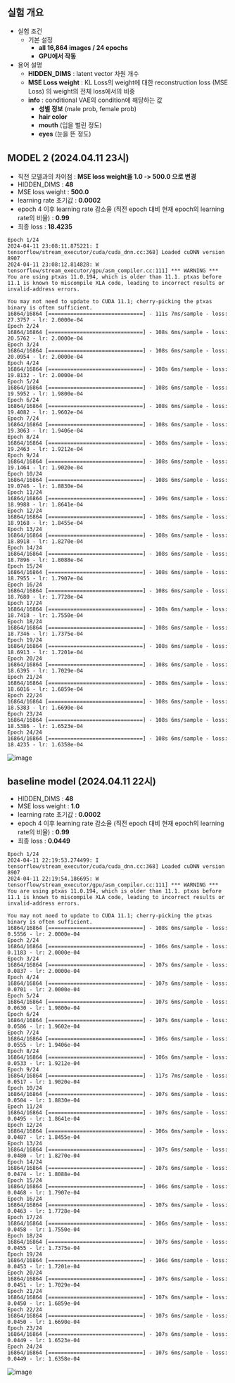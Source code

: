 ## 실험 개요
* 실험 조건
  * 기본 설정
    * **all 16,864 images / 24 epochs**
    * **GPU에서 작동**
* 용어 설명
  * **HIDDEN_DIMS** : latent vector 차원 개수
  * **MSE Loss weight** : KL Loss의 weight에 대한 reconstruction loss (MSE Loss) 의 weight의 전체 loss에서의 비중
  * **info** : conditional VAE의 condition에 해당하는 값
    * **성별 정보** (male prob, female prob)
    * **hair color**
    * **mouth** (입을 벌린 정도)
    * **eyes** (눈을 뜬 정도)

## MODEL 2 (2024.04.11 23시)
* 직전 모델과의 차이점 : **MSE loss weight을 1.0 -> 500.0 으로 변경**
* HIDDEN_DIMS : **48**
* MSE loss weight : **500.0**
* learning rate 초기값 : **0.0002**
* epoch 4 이후 learning rate 감소율 (직전 epoch 대비 현재 epoch의 learning rate의 비율) : **0.99**
* 최종 loss : **18.4235**

```
Epoch 1/24
2024-04-11 23:08:11.875221: I tensorflow/stream_executor/cuda/cuda_dnn.cc:368] Loaded cuDNN version 8907
2024-04-11 23:08:12.814828: W tensorflow/stream_executor/gpu/asm_compiler.cc:111] *** WARNING *** You are using ptxas 11.0.194, which is older than 11.1. ptxas before 11.1 is known to miscompile XLA code, leading to incorrect results or invalid-address errors.

You may not need to update to CUDA 11.1; cherry-picking the ptxas binary is often sufficient.
16864/16864 [==============================] - 111s 7ms/sample - loss: 27.3757 - lr: 2.0000e-04
Epoch 2/24
16864/16864 [==============================] - 108s 6ms/sample - loss: 20.5762 - lr: 2.0000e-04
Epoch 3/24
16864/16864 [==============================] - 108s 6ms/sample - loss: 20.0954 - lr: 2.0000e-04
Epoch 4/24
16864/16864 [==============================] - 108s 6ms/sample - loss: 19.8132 - lr: 2.0000e-04
Epoch 5/24
16864/16864 [==============================] - 108s 6ms/sample - loss: 19.5952 - lr: 1.9800e-04
Epoch 6/24
16864/16864 [==============================] - 108s 6ms/sample - loss: 19.4082 - lr: 1.9602e-04
Epoch 7/24
16864/16864 [==============================] - 108s 6ms/sample - loss: 19.3063 - lr: 1.9406e-04
Epoch 8/24
16864/16864 [==============================] - 108s 6ms/sample - loss: 19.2463 - lr: 1.9212e-04
Epoch 9/24
16864/16864 [==============================] - 108s 6ms/sample - loss: 19.1464 - lr: 1.9020e-04
Epoch 10/24
16864/16864 [==============================] - 108s 6ms/sample - loss: 19.0746 - lr: 1.8830e-04
Epoch 11/24
16864/16864 [==============================] - 109s 6ms/sample - loss: 18.9988 - lr: 1.8641e-04
Epoch 12/24
16864/16864 [==============================] - 108s 6ms/sample - loss: 18.9168 - lr: 1.8455e-04
Epoch 13/24
16864/16864 [==============================] - 108s 6ms/sample - loss: 18.8918 - lr: 1.8270e-04
Epoch 14/24
16864/16864 [==============================] - 108s 6ms/sample - loss: 18.7896 - lr: 1.8088e-04
Epoch 15/24
16864/16864 [==============================] - 108s 6ms/sample - loss: 18.7955 - lr: 1.7907e-04
Epoch 16/24
16864/16864 [==============================] - 108s 6ms/sample - loss: 18.7680 - lr: 1.7728e-04
Epoch 17/24
16864/16864 [==============================] - 108s 6ms/sample - loss: 18.7418 - lr: 1.7550e-04
Epoch 18/24
16864/16864 [==============================] - 108s 6ms/sample - loss: 18.7346 - lr: 1.7375e-04
Epoch 19/24
16864/16864 [==============================] - 108s 6ms/sample - loss: 18.6913 - lr: 1.7201e-04
Epoch 20/24
16864/16864 [==============================] - 108s 6ms/sample - loss: 18.6395 - lr: 1.7029e-04
Epoch 21/24
16864/16864 [==============================] - 108s 6ms/sample - loss: 18.6016 - lr: 1.6859e-04
Epoch 22/24
16864/16864 [==============================] - 108s 6ms/sample - loss: 18.5383 - lr: 1.6690e-04
Epoch 23/24
16864/16864 [==============================] - 108s 6ms/sample - loss: 18.5386 - lr: 1.6523e-04
Epoch 24/24
16864/16864 [==============================] - 108s 6ms/sample - loss: 18.4235 - lr: 1.6358e-04
```

![image](https://github.com/WannaBeSuperteur/AI-study/assets/32893014/51fbd36d-9b88-4af7-adbb-109376b3b640)

## baseline model (2024.04.11 22시)
* HIDDEN_DIMS : **48**
* MSE loss weight : **1.0**
* learning rate 초기값 : **0.0002**
* epoch 4 이후 learning rate 감소율 (직전 epoch 대비 현재 epoch의 learning rate의 비율) : **0.99**
* 최종 loss : **0.0449**

```
Epoch 1/24
2024-04-11 22:19:53.274499: I tensorflow/stream_executor/cuda/cuda_dnn.cc:368] Loaded cuDNN version 8907
2024-04-11 22:19:54.186695: W tensorflow/stream_executor/gpu/asm_compiler.cc:111] *** WARNING *** You are using ptxas 11.0.194, which is older than 11.1. ptxas before 11.1 is known to miscompile XLA code, leading to incorrect results or invalid-address errors.

You may not need to update to CUDA 11.1; cherry-picking the ptxas binary is often sufficient.
16864/16864 [==============================] - 108s 6ms/sample - loss: 0.5556 - lr: 2.0000e-04
Epoch 2/24
16864/16864 [==============================] - 106s 6ms/sample - loss: 0.1183 - lr: 2.0000e-04
Epoch 3/24
16864/16864 [==============================] - 107s 6ms/sample - loss: 0.0837 - lr: 2.0000e-04
Epoch 4/24
16864/16864 [==============================] - 107s 6ms/sample - loss: 0.0701 - lr: 2.0000e-04
Epoch 5/24
16864/16864 [==============================] - 107s 6ms/sample - loss: 0.0630 - lr: 1.9800e-04
Epoch 6/24
16864/16864 [==============================] - 107s 6ms/sample - loss: 0.0586 - lr: 1.9602e-04
Epoch 7/24
16864/16864 [==============================] - 106s 6ms/sample - loss: 0.0555 - lr: 1.9406e-04
Epoch 8/24
16864/16864 [==============================] - 106s 6ms/sample - loss: 0.0533 - lr: 1.9212e-04
Epoch 9/24
16864/16864 [==============================] - 117s 7ms/sample - loss: 0.0517 - lr: 1.9020e-04
Epoch 10/24
16864/16864 [==============================] - 107s 6ms/sample - loss: 0.0504 - lr: 1.8830e-04
Epoch 11/24
16864/16864 [==============================] - 107s 6ms/sample - loss: 0.0495 - lr: 1.8641e-04
Epoch 12/24
16864/16864 [==============================] - 106s 6ms/sample - loss: 0.0487 - lr: 1.8455e-04
Epoch 13/24
16864/16864 [==============================] - 107s 6ms/sample - loss: 0.0480 - lr: 1.8270e-04
Epoch 14/24
16864/16864 [==============================] - 107s 6ms/sample - loss: 0.0474 - lr: 1.8088e-04
Epoch 15/24
16864/16864 [==============================] - 106s 6ms/sample - loss: 0.0468 - lr: 1.7907e-04
Epoch 16/24
16864/16864 [==============================] - 107s 6ms/sample - loss: 0.0463 - lr: 1.7728e-04
Epoch 17/24
16864/16864 [==============================] - 106s 6ms/sample - loss: 0.0458 - lr: 1.7550e-04
Epoch 18/24
16864/16864 [==============================] - 107s 6ms/sample - loss: 0.0455 - lr: 1.7375e-04
Epoch 19/24
16864/16864 [==============================] - 106s 6ms/sample - loss: 0.0453 - lr: 1.7201e-04
Epoch 20/24
16864/16864 [==============================] - 107s 6ms/sample - loss: 0.0451 - lr: 1.7029e-04
Epoch 21/24
16864/16864 [==============================] - 107s 6ms/sample - loss: 0.0450 - lr: 1.6859e-04
Epoch 22/24
16864/16864 [==============================] - 107s 6ms/sample - loss: 0.0450 - lr: 1.6690e-04
Epoch 23/24
16864/16864 [==============================] - 107s 6ms/sample - loss: 0.0449 - lr: 1.6523e-04
Epoch 24/24
16864/16864 [==============================] - 107s 6ms/sample - loss: 0.0449 - lr: 1.6358e-04
```

![image](https://github.com/WannaBeSuperteur/AI-study/assets/32893014/0b8a2938-8d32-467c-8012-cf81e37f059a)